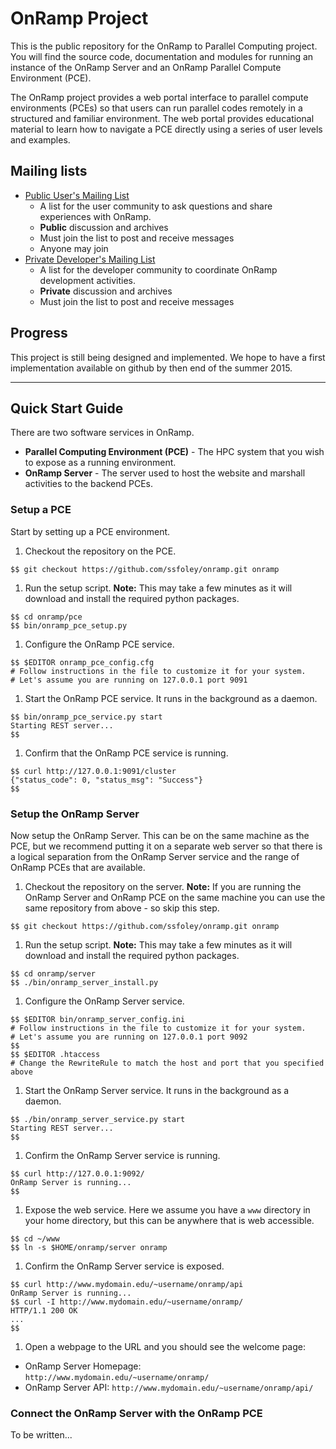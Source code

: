 # OnRamp Project

This is the public repository for the OnRamp to Parallel Computing project.  You will find the source code, documentation and modules for running an instance of the OnRamp Server and an OnRamp Parallel Compute Environment (PCE).

The OnRamp project provides a web portal interface to parallel compute environments (PCEs) so that users can run parallel codes remotely in a structured and familiar environment.  The web portal provides educational material to learn how to navigate a PCE directly using a series of user levels and examples.

## Mailing lists

* [Public User's Mailing List](https://groups.google.com/forum/#!forum/onramp-pdc)
  * A list for the user community to ask questions and share experiences with OnRamp.
  * **Public** discussion and archives
  * Must join the list to post and receive messages
  * Anyone may join
* [Private Developer's Mailing List](https://groups.google.com/forum/#!forum/onramp-pdc-devel)
  * A list for the developer community to coordinate OnRamp development activities.
  * **Private** discussion and archives
  * Must join the list to post and receive messages

## Progress

This project is still being designed and implemented.  We hope to have a first implementation available on github by then end of the summer 2015.


-----------------------------------
## Quick Start Guide

There are two software services in OnRamp.

 * **Parallel Computing Environment (PCE)** - The HPC system that you wish to expose as a running environment.
 * **OnRamp Server** - The server used to host the website and marshall activities to the backend PCEs.

### Setup a PCE

Start by setting up a PCE environment.

 1. Checkout the repository on the PCE.

  ```
$$ git checkout https://github.com/ssfoley/onramp.git onramp
  ```
 1. Run the setup script. 
**Note:** This may take a few minutes as it will download and install the required python packages.

  ```
$$ cd onramp/pce
$$ bin/onramp_pce_setup.py 
  ```
 1. Configure the OnRamp PCE service.

  ```
$$ $EDITOR onramp_pce_config.cfg
# Follow instructions in the file to customize it for your system.
# Let's assume you are running on 127.0.0.1 port 9091
  ```
 1. Start the OnRamp PCE service. It runs in the background as a daemon.

  ```
$$ bin/onramp_pce_service.py start
Starting REST server...
$$
  ```
 1. Confirm that the OnRamp PCE service is running.

  ```
$$ curl http://127.0.0.1:9091/cluster
{"status_code": 0, "status_msg": "Success"}
$$ 
  ```

### Setup the OnRamp Server

Now setup the OnRamp Server. This can be on the same machine as the PCE, but we recommend putting it on a separate web server so that there is a logical separation from the OnRamp Server service and the range of OnRamp PCEs that are available.

 1. Checkout the repository on the server. **Note:** If you are running the OnRamp Server and OnRamp PCE on the same machine you can use the same repository from above - so skip this step.

  ```
$$ git checkout https://github.com/ssfoley/onramp.git onramp
  ```
 1. Run the setup script. 
**Note:** This may take a few minutes as it will download and install the required python packages.

  ```
$$ cd onramp/server
$$ ./bin/onramp_server_install.py 
  ```
 1. Configure the OnRamp Server service.

  ```
$$ $EDITOR bin/onramp_server_config.ini
# Follow instructions in the file to customize it for your system.
# Let's assume you are running on 127.0.0.1 port 9092
$$
$$ $EDITOR .htaccess
# Change the RewriteRule to match the host and port that you specified above
  ```
 1. Start the OnRamp Server service. It runs in the background as a daemon.

  ```
$$ ./bin/onramp_server_service.py start
Starting REST server...
$$
  ```
 1. Confirm the OnRamp Server service is running.

  ```
$$ curl http://127.0.0.1:9092/
OnRamp Server is running...
$$ 
  ```
 1. Expose the web service. Here we assume you have a ```www``` directory in your home directory, but this can be anywhere that is web accessible. 

  ```
$$ cd ~/www
$$ ln -s $HOME/onramp/server onramp
  ```
 1. Confirm the OnRamp Server service is exposed.

  ```
$$ curl http://www.mydomain.edu/~username/onramp/api
OnRamp Server is running... 
$$ curl -I http://www.mydomain.edu/~username/onramp/
HTTP/1.1 200 OK
...
$$
  ```
 1. Open a webpage to the URL and you should see the welcome page:
  * OnRamp Server Homepage: `http://www.mydomain.edu/~username/onramp/`
  * OnRamp Server API: `http://www.mydomain.edu/~username/onramp/api/`

### Connect the OnRamp Server with the OnRamp PCE

To be written...
